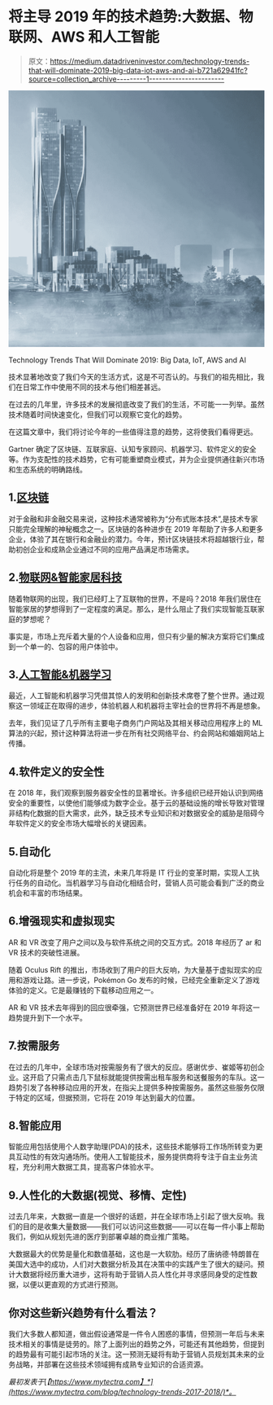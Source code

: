 # 将主导 2019 年的技术趋势:大数据、物联网、AWS 和人工智能

> 原文：<https://medium.datadriveninvestor.com/technology-trends-that-will-dominate-2019-big-data-iot-aws-and-ai-b721a62941fc?source=collection_archive---------1----------------------->

![](img/9b72ecca1fe27fd60c049b83eedd3575.png)

Technology Trends That Will Dominate 2019: Big Data, IoT, AWS and AI

技术显著地改变了我们今天的生活方式，这是不可否认的。与我们的祖先相比，我们在日常工作中使用不同的技术与他们相差甚远。

在过去的几年里，许多技术的发展彻底改变了我们的生活，不可能一一列举。虽然技术随着时间快速变化，但我们可以观察它变化的趋势。

在这篇文章中，我们将讨论今年的一些值得注意的趋势，这将使我们看得更远。

Gartner 确定了区块链、互联家庭、认知专家顾问、机器学习、软件定义的安全等。作为支配性的技术趋势，它有可能重塑商业模式，并为企业提供通往新兴市场和生态系统的明确路线。

## 1.[区块链](https://www.mytectra.com/blockchain-training-in-bangalore.html?SID=9ggdn6pvqvof9efg40u8liumh0)

对于金融和非金融交易来说，这种技术通常被称为“分布式账本技术”,是技术专家只能完全理解的神秘概念之一。区块链的各种进步在 2019 年帮助了许多人和更多企业，体验了其在银行和金融业的潜力。今年，预计区块链技术将超越银行业，帮助初创企业和成熟企业通过不同的应用产品满足市场需求。

## 2.[物联网&智能家居科技](https://www.mytectra.com/iot-training-in-bangalore.html?SID=9ggdn6pvqvof9efg40u8liumh0)

随着物联网的出现，我们已经盯上了互联物的世界，不是吗？2018 年我们居住在智能家居的梦想得到了一定程度的满足。那么，是什么阻止了我们实现智能互联家庭的梦想呢？

事实是，市场上充斥着大量的个人设备和应用，但只有少量的解决方案将它们集成到一个单一的、包容的用户体验中。

## 3.[人工智能&机器学习](https://www.mytectra.com/artificial-intelligence-training-in-bangalore.html?SID=9ggdn6pvqvof9efg40u8liumh0)

最近，人工智能和机器学习凭借其惊人的发明和创新技术席卷了整个世界。通过观察这一领域正在取得的进步，体验机器人和机器将主宰社会的世界将不再是想象。

去年，我们见证了几乎所有主要电子商务门户网站及其相关移动应用程序上的 ML 算法的兴起，预计这种算法将进一步在所有社交网络平台、约会网站和婚姻网站上传播。

## 4.软件定义的安全性

在 2018 年，我们观察到服务器安全性的显著增长。许多组织已经开始认识到网络安全的重要性，以使他们能够成为数字企业。基于云的基础设施的增长导致对管理非结构化数据的巨大需求，此外，缺乏技术专业知识和对数据安全的威胁是阻碍今年软件定义的安全市场大幅增长的关键因素。

## 5.自动化

自动化将是整个 2019 年的主流，未来几年将是 IT 行业的变革时期，实现人工执行任务的自动化。当机器学习与自动化相结合时，营销人员可能会看到广泛的商业机会和丰富的市场结果。

## 6.增强现实和虚拟现实

AR 和 VR 改变了用户之间以及与软件系统之间的交互方式。2018 年经历了 ar 和 VR 技术的突破性进展。

随着 Oculus Rift 的推出，市场收到了用户的巨大反响，为大量基于虚拟现实的应用和游戏让路。进一步说，Pokémon Go 发布的时候，已经完全重新定义了游戏体验的定义。它是最赚钱的下载移动应用之一。

AR 和 VR 技术去年得到的回应很牵强，它预测世界已经准备好在 2019 年将这一趋势提升到下一个水平。

## 7.按需服务

在过去的几年中，全球市场对按需服务有了很大的反应。感谢优步、崔姬等初创企业。这开启了只需点击几下鼠标就能提供按需出租车服务和送餐服务的车队。这一趋势引发了各种移动应用的开发，在指尖上提供多种按需服务。虽然这些服务仅限于特定的区域，但据预测，它将在 2019 年达到最大的位置。

## 8.智能应用

智能应用包括使用个人数字助理(PDA)的技术，这些技术能够将工作场所转变为更具互动性的有效沟通场所。使用人工智能技术，服务提供商将专注于自主业务流程，充分利用大数据工具，提高客户体验水平。

## 9.人性化的大数据(视觉、移情、定性)

过去几年来，大数据一直是一个很好的话题，并在全球市场上引起了很大反响。我们的目的是收集大量数据——我们可以访问这些数据——可以在每一件小事上帮助我们，例如从规划先进的医疗到部署卓越的商业推广策略。

大数据最大的优势是量化和数值基础，这也是一大软肋。经历了唐纳德·特朗普在美国大选中的成功，人们对大数据分析及其在决策中的实践产生了很大的疑问。预计大数据将经历重大进步，这将有助于营销人员人性化并寻求感同身受的定性数据，以便以更直观的方式进行预测。

## 你对这些新兴趋势有什么看法？

我们大多数人都知道，做出假设通常是一件令人困惑的事情，但预测一年后与未来技术相关的事情是徒劳的。除了上面列出的趋势之外，可能还有其他趋势，但提到的趋势最有可能引起市场的关注。这一预测无疑将有助于营销人员规划其未来的业务战略，并部署在这些技术领域拥有成熟专业知识的合适资源。

*最初发表于*[*【https://www.mytectra.com】*](https://www.mytectra.com/blog/technology-trends-2017-2018/)*。*